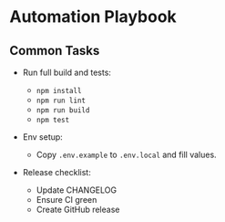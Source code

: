 # Automation Playbook

## Common Tasks

- Run full build and tests:
  - `npm install`
  - `npm run lint`
  - `npm run build`
  - `npm test`

- Env setup:
  - Copy `.env.example` to `.env.local` and fill values.

- Release checklist:
  - Update CHANGELOG
  - Ensure CI green
  - Create GitHub release